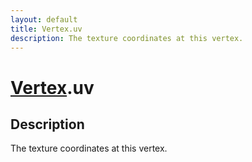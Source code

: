 ```yaml
---
layout: default
title: Vertex.uv
description: The texture coordinates at this vertex.
---
```

# [Vertex]({{site.url}}/Pages/Reference/Vertex.html).uv

## Description
The texture coordinates at this vertex.

